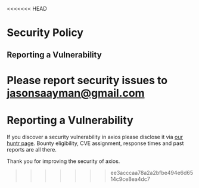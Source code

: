 <<<<<<< HEAD
# Security Policy

## Reporting a Vulnerability

Please report security issues to jasonsaayman@gmail.com
=======
# Reporting a Vulnerability

If you discover a security vulnerability in axios please disclose it via [our huntr page](https://huntr.dev/repos/axios/axios/). Bounty eligibility, CVE assignment, response times and past reports are all there.


Thank you for improving the security of axios.
>>>>>>> ee3acccaa78a2a2bfbe494e6d6514c9ce8ea4dc7

